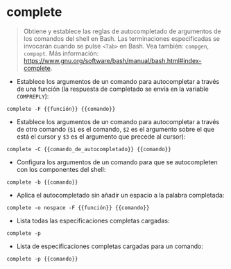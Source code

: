# complete

> Obtiene y establece las reglas de autocompletado de argumentos de los comandos del shell en Bash.
> Las terminaciones especificadas se invocarán cuando se pulse `<Tab>` en Bash.
> Vea también: `compgen`, `compopt`.
> Más información: <https://www.gnu.org/software/bash/manual/bash.html#index-complete>.

- Establece los argumentos de un comando para autocompletar a través de una función (la respuesta de completado se envía en la variable `COMPREPLY`):

`complete -F {{función}} {{comando}}`

- Establece los argumentos de un comando para autocompletar a través de otro comando (`$1` es el comando, `$2` es el argumento sobre el que está el cursor y `$3` es el argumento que precede al cursor):

`complete -C {{comando_de_autocompletado}} {{comando}}`

- Configura los argumentos de un comando para que se autocompleten con los componentes del shell:

`complete -b {{comando}}`

- Aplica el autocompletado sin añadir un espacio a la palabra completada:

`complete -o nospace -F {{función}} {{comando}}`

- Lista todas las especificaciones completas cargadas:

`complete -p`

- Lista de especificaciones completas cargadas para un comando:

`complete -p {{comando}}`
